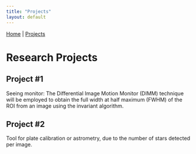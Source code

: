 ```yaml
---
title: "Projects"
layout: default
---
```


[Home](./) | [Projects](./projects)

# Research Projects
## Project #1
Seeing monitor: The Differential Image Motion Monitor (DIMM) technique will be employed to obtain the full width at half maximum (FWHM) of the ROI from an image using the invariant algorithm.

## Project #2
Tool for plate calibration or astrometry, due to the number of stars detected per image.
